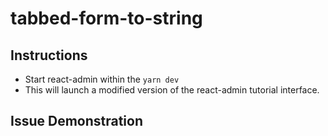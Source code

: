 # tabbed-form-to-string

## Instructions
- Start react-admin within the `yarn dev`
- This will launch a modified version of the react-admin tutorial interface.

## Issue Demonstration
